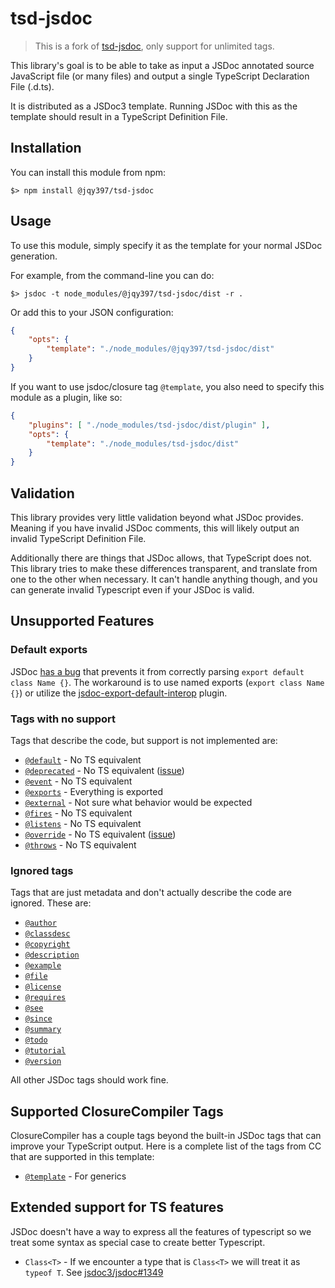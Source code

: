 # tsd-jsdoc

> This is a fork of [tsd-jsdoc](https://github.com/englercj/tsd-jsdoc), only support for unlimited tags.

This library's goal is to be able to take as input a JSDoc annotated source JavaScript
file (or many files) and output a single TypeScript Declaration File (.d.ts).

It is distributed as a JSDoc3 template. Running JSDoc with this as the template should
result in a TypeScript Definition File.

## Installation

You can install this module from npm:

```
$> npm install @jqy397/tsd-jsdoc
```

## Usage

To use this module, simply specify it as the template for your normal JSDoc generation.

For example, from the command-line you can do:

```
$> jsdoc -t node_modules/@jqy397/tsd-jsdoc/dist -r .
```

Or add this to your JSON configuration:

```json
{
    "opts": {
        "template": "./node_modules/@jqy397/tsd-jsdoc/dist"
    }
}
```

If you want to use jsdoc/closure tag `@template`, you also need to specify this module as a plugin, like so:

```json
{
    "plugins": [ "./node_modules/tsd-jsdoc/dist/plugin" ],
    "opts": {
        "template": "./node_modules/tsd-jsdoc/dist"
    }
}
```

## Validation

This library provides very little validation beyond what JSDoc provides. Meaning if you
have invalid JSDoc comments, this will likely output an invalid TypeScript Definition File.

Additionally there are things that JSDoc allows, that TypeScript does not. This library
tries to make these differences transparent, and translate from one to the other when
necessary. It can't handle anything though, and you can generate invalid Typescript
even if your JSDoc is valid.

## Unsupported Features

### Default exports

JSDoc [has a bug](https://github.com/jsdoc3/jsdoc/issues/1464) that prevents it from
correctly parsing `export default class Name {}`. The workaround is to use named exports
(`export class Name {}`) or utilize the
[jsdoc-export-default-interop](https://www.npmjs.com/package/jsdoc-export-default-interop) plugin.


### Tags with no support

Tags that describe the code, but support is not implemented are:

- [`@default`](http://usejsdoc.org/tags-default.html) - No TS equivalent
- [`@deprecated`](http://usejsdoc.org/tags-deprecated.html) - No TS equivalent ([issue](https://github.com/Microsoft/TypeScript/issues/390))
- [`@event`](http://usejsdoc.org/tags-event.html) - No TS equivalent
- [`@exports`](http://usejsdoc.org/tags-exports.html) - Everything is exported
- [`@external`](http://usejsdoc.org/tags-external.html) - Not sure what behavior would be expected
- [`@fires`](http://usejsdoc.org/tags-fires.html) - No TS equivalent
- [`@listens`](http://usejsdoc.org/tags-listens.html) - No TS equivalent
- [`@override`](http://usejsdoc.org/tags-override.html) - No TS equivalent ([issue](https://github.com/Microsoft/TypeScript/issues/2000))
- [`@throws`](http://usejsdoc.org/tags-throws.html) - No TS equivalent

### Ignored tags

Tags that are just metadata and don't actually describe
the code are ignored. These are:

- [`@author`](http://usejsdoc.org/tags-author.html)
- [`@classdesc`](http://usejsdoc.org/tags-classdesc.html)
- [`@copyright`](http://usejsdoc.org/tags-copyright.html)
- [`@description`](http://usejsdoc.org/tags-description.html)
- [`@example`](http://usejsdoc.org/tags-example.html)
- [`@file`](http://usejsdoc.org/tags-file.html)
- [`@license`](http://usejsdoc.org/tags-license.html)
- [`@requires`](http://usejsdoc.org/tags-requires.html)
- [`@see`](http://usejsdoc.org/tags-see.html)
- [`@since`](http://usejsdoc.org/tags-since.html)
- [`@summary`](http://usejsdoc.org/tags-summary.html)
- [`@todo`](http://usejsdoc.org/tags-todo.html)
- [`@tutorial`](http://usejsdoc.org/tags-tutorial.html)
- [`@version`](http://usejsdoc.org/tags-version.html)

All other JSDoc tags should work fine.

## Supported ClosureCompiler Tags

ClosureCompiler has a couple tags beyond the built-in JSDoc tags that can improve your TypeScript output. Here is a complete
list of the tags from CC that are supported in this template:

- [`@template`](https://github.com/google/closure-compiler/wiki/Annotating-JavaScript-for-the-Closure-Compiler#template-t) - For generics

## Extended support for TS features

JSDoc doesn't have a way to express all the features of typescript so we treat some syntax as special case to
create better Typescript.

- `Class<T>` - If we encounter a type that is `Class<T>` we will treat it as `typeof T`. See [jsdoc3/jsdoc#1349](https://github.com/jsdoc3/jsdoc/issues/1349)
